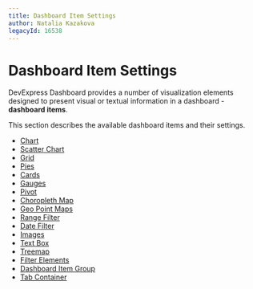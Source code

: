 ```yaml
---
title: Dashboard Item Settings
author: Natalia Kazakova
legacyId: 16538
---
```

# Dashboard Item Settings
DevExpress Dashboard provides a number of visualization elements designed to present visual or textual information in a dashboard - **dashboard items**.

This section describes the available dashboard items and their settings.
* [Chart](dashboard-item-settings/chart.md)
* [Scatter Chart](dashboard-item-settings/scatter-chart.md)
* [Grid](dashboard-item-settings/grid.md)
* [Pies](dashboard-item-settings/pies.md)
* [Cards](dashboard-item-settings/cards.md)
* [Gauges](dashboard-item-settings/gauges.md)
* [Pivot](dashboard-item-settings/pivot.md)
* [Choropleth Map](dashboard-item-settings/choropleth-map.md)
* [Geo Point Maps](dashboard-item-settings/geo-point-maps.md)
* [Range Filter](dashboard-item-settings/range-filter.md)
* [Date Filter](dashboard-item-settings/date-filter.md)
* [Images](dashboard-item-settings/images.md)
* [Text Box](dashboard-item-settings/text-box.md)
* [Treemap](dashboard-item-settings/treemap.md)
* [Filter Elements](dashboard-item-settings/filter-elements.md)
* [Dashboard Item Group](dashboard-item-settings/dashboard-item-group.md)
* [Tab Container](dashboard-item-settings/tab-container.md)

